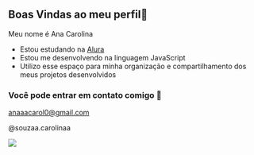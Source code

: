 ## Boas Vindas ao meu perfil👋


Meu nome é Ana Carolina

- Estou estudando na [Alura](https://www.alura.com.br)
- Estou me desenvolvendo na linguagem JavaScript
- Utilizo esse espaço para minha organização e compartilhamento dos meus projetos desenvolvidos

### Você pode entrar em contato comigo 📧

anaaacarol0@gmail.com

@souzaa.carolinaa

![](
https://media1.tenor.com/m/jwMCV6v_-JkAAAAC/abrazar-bomb%C3%B3n.gif)
